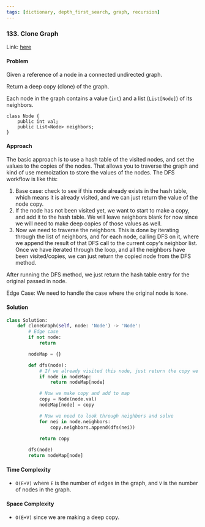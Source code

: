 ```yaml
---
tags: [dictionary, depth_first_search, graph, recursion]
---
```


### 133. Clone Graph

Link: [here](https://leetcode.com/problems/clone-graph/description/)

#### Problem
Given a reference of a node in a connected undirected graph.

Return a deep copy (clone) of the graph.

Each node in the graph contains a value (`int`) and a list (`List[Node]`) of its neighbors.
```
class Node {
    public int val;
    public List<Node> neighbors;
}
```

#### Approach
The basic approach is to use a hash table of the visited nodes, and set the values to the copies of the nodes. That allows you to traverse the graph and kind of use memoization to store the values of the nodes. The DFS workflow is like this:
1. Base case: check to see if this node already exists in the hash table, which means it is already visited, and we can just return the value of the node copy.
2. If the node has not been visited yet, we want to start to make a copy, and add it to the hash table. We will leave neighbors blank for now since we will need to make deep copies of those values as well.
3. Now we need to traverse the neighbors. This is done by iterating through the list of neighbors, and for each node, calling DFS on it, where we append the result of that DFS call to the current copy's neighbor list. Once we have iterated through the loop, and all the neighbors have been visited/copies, we can just return the copied node from the DFS method.

After running the DFS method, we just return the hash table entry for the original passed in node.

Edge Case: We need to handle the case where the original node is `None`.

#### Solution
```python 
class Solution:
    def cloneGraph(self, node: 'Node') -> 'Node':
        # Edge case
        if not node:
            return 

        nodeMap = {}

        def dfs(node):
            # If we already visited this node, just return the copy we made earlier
            if node in nodeMap:
                return nodeMap[node]

            # Now we make copy and add to map
            copy = Node(node.val)
            nodeMap[node] = copy

            # Now we need to look through neighbors and solve
            for nei in node.neighbors:
                copy.neighbors.append(dfs(nei))

            return copy
        
        dfs(node)
        return nodeMap[node]
```

#### Time Complexity
- `O(E+V)` where `E` is the number of edges in the graph, and `V` is the number of nodes in the graph.

#### Space Complexity
- `O(E+V)` since we are making a deep copy.
